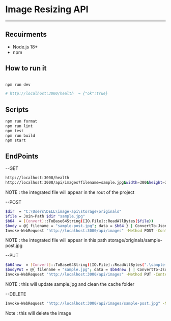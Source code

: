 # Image Resizing API

---

## Recuirments

- Node.js 18+
- npm

## How to run it

```bash

npm run dev

# http://localhost:3000/health  → {"ok":true}
```

## Scripts

```bash
npm run format
npm run lint
npm test
npm run build
npm start
```

## EndPoints

--GET

```bash
http://localhost:3000/health
http://localhost:3000/api/images?filename=sample.jpg&width=300&height=300
```

NOTE : the integrated file will appear in the rout of the project

--POST

```bash
$dir  = "C:\Users\DELL\image-api\storage\originals"
$file = Join-Path $dir "sample.jpg"
$b64  = [Convert]::ToBase64String([IO.File]::ReadAllBytes($file))
$body = @{ filename = "sample-post.jpg"; data = $b64 } | ConvertTo-Json
Invoke-WebRequest "http://localhost:3000/api/images" -Method POST -ContentType "application/json" -Body $body
```

NOTE : the integrated file will appear in this path storage/originals/sample-post.jpg

--PUT

```bash
$b64new  = [Convert]::ToBase64String([IO.File]::ReadAllBytes(".\sample-300x300.jpg"))
$bodyPut = @{ filename = "sample.jpg"; data = $b64new } | ConvertTo-Json
Invoke-WebRequest "http://localhost:3000/api/images" -Method PUT -ContentType "application/json" -Body $bodyPut
```

NOTE : this will update sample.jpg and clean the cache folder

--DELETE

```bash
Invoke-WebRequest "http://localhost:3000/api/images/sample-post.jpg" -Method DELETE
```

Note : this will delete the image
